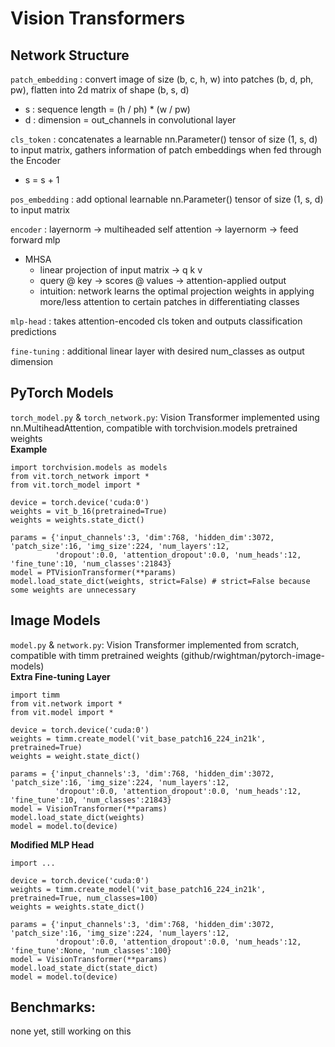 # Vision Transformers

## Network Structure
`patch_embedding` :
convert image of size (b, c, h, w) into patches (b, d, ph, pw), flatten into 2d matrix of shape (b, s, d) <br>
* s : sequence length = (h / ph) * (w / pw)
* d : dimension = out_channels in convolutional layer <br>

`cls_token` :
concatenates a learnable nn.Parameter() tensor of size (1, s, d) to input matrix, gathers information of patch embeddings when fed through the Encoder
* s = s + 1 <br>

`pos_embedding` :
add optional learnable nn.Parameter() tensor of size (1, s, d) to input matrix <br>

`encoder` :
layernorm -> multiheaded self attention -> layernorm -> feed forward mlp <br>
* MHSA 
    * linear projection of input matrix -> q k v
    * query @ key -> scores @ values -> attention-applied output
    * intuition: network learns the optimal projection weights in applying more/less attention to certain patches in differentiating classes <br>

`mlp-head` :
takes attention-encoded cls token and outputs classification predictions <br>

`fine-tuning` :
additional linear layer with desired num_classes as output dimension

## PyTorch Models
`torch_model.py` & `torch_network.py`: Vision Transformer implemented using nn.MultiheadAttention, compatible with torchvision.models pretrained weights <br>
**Example**
```
import torchvision.models as models
from vit.torch_network import *
from vit.torch_model import * 

device = torch.device('cuda:0')
weights = vit_b_16(pretrained=True)
weights = weights.state_dict()

params = {'input_channels':3, 'dim':768, 'hidden_dim':3072, 'patch_size':16, 'img_size':224, 'num_layers':12, 
          'dropout':0.0, 'attention_dropout':0.0, 'num_heads':12, 'fine_tune':10, 'num_classes':21843}
model = PTVisionTransformer(**params)
model.load_state_dict(weights, strict=False) # strict=False because some weights are unnecessary
```

## Image Models
`model.py` & `network.py`: Vision Transformer implemented from scratch, compatible with timm pretrained weights (github/rwightman/pytorch-image-models) <br>
**Extra Fine-tuning Layer**
```
import timm
from vit.network import *
from vit.model import *

device = torch.device('cuda:0')
weights = timm.create_model('vit_base_patch16_224_in21k', pretrained=True)
weights = weight.state_dict()

params = {'input_channels':3, 'dim':768, 'hidden_dim':3072, 'patch_size':16, 'img_size':224, 'num_layers':12, 
          'dropout':0.0, 'attention_dropout':0.0, 'num_heads':12, 'fine_tune':10, 'num_classes':21843}
model = VisionTransformer(**params)
model.load_state_dict(weights)
model = model.to(device)
```
**Modified MLP Head**
```
import ...

device = torch.device('cuda:0')
weights = timm.create_model('vit_base_patch16_224_in21k', pretrained=True, num_classes=100)
weights = weights.state_dict()

params = {'input_channels':3, 'dim':768, 'hidden_dim':3072, 'patch_size':16, 'img_size':224, 'num_layers':12, 
          'dropout':0.0, 'attention_dropout':0.0, 'num_heads':12, 'fine_tune':None, 'num_classes':100}
model = VisionTransformer(**params)
model.load_state_dict(state_dict)
model = model.to(device)
```
## Benchmarks:
none yet, still working on this